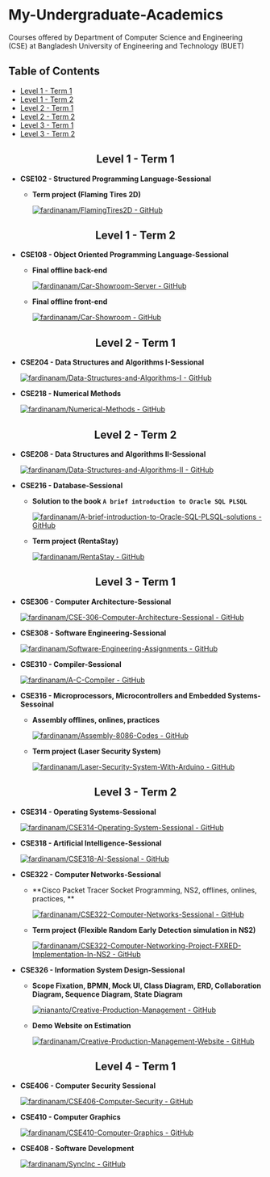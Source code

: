 # My-Undergraduate-Academics
Courses offered by Department of Computer Science and Engineering (CSE) at Bangladesh University of Engineering and Technology (BUET)

## Table of Contents
- [Level 1 - Term 1](#11)
- [Level 1 - Term 2](#12)
- [Level 2 - Term 1](#21)
- [Level 2 - Term 2](#22)
- [Level 3 - Term 1](#31)
- [Level 3 - Term 2](#32)

<h2 align="center" id="11">Level 1 - Term 1</h2>

- **CSE102 - Structured Programming Language-Sessional**
    - **Term project (Flaming Tires 2D)**
    
        [![fardinanam/FlamingTires2D - GitHub](https://gh-card.dev/repos/fardinanam/FlamingTires2D.svg)](https://github.com/fardinanam/FlamingTires2D)

<h2 align="center" id="12">Level 1 - Term 2</h2>

- **CSE108 - Object Oriented Programming Language-Sessional**
    - **Final offline back-end**

        [![fardinanam/Car-Showroom-Server - GitHub](https://gh-card.dev/repos/fardinanam/Car-Showroom-Server.svg)](https://github.com/fardinanam/Car-Showroom-Server)
    - **Final offline front-end**

        [![fardinanam/Car-Showroom - GitHub](https://gh-card.dev/repos/fardinanam/Car-Showroom.svg)](https://github.com/fardinanam/Car-Showroom)

<h2 align="center" id="21">Level 2 - Term 1</h2>

- **CSE204 - Data Structures and Algorithms I-Sessional**

    [![fardinanam/Data-Structures-and-Algorithms-I - GitHub](https://gh-card.dev/repos/fardinanam/Data-Structures-and-Algorithms-I.svg)](https://github.com/fardinanam/Data-Structures-and-Algorithms-I)

- **CSE218 - Numerical Methods**

    [![fardinanam/Numerical-Methods - GitHub](https://gh-card.dev/repos/fardinanam/Numerical-Methods.svg)](https://github.com/fardinanam/Numerical-Methods)

<h2 align="center" id="22">Level 2 - Term 2</h2>

- **CSE208 - Data Structures and Algorithms II-Sessional**
    
    [![fardinanam/Data-Structures-and-Algorithms-II - GitHub](https://gh-card.dev/repos/fardinanam/Data-Structures-and-Algorithms-II.svg)](https://github.com/fardinanam/Data-Structures-and-Algorithms-II)

- **CSE216 - Database-Sessional**
    - **Solution to the book `A brief introduction to Oracle SQL PLSQL`**

        [![fardinanam/A-brief-introduction-to-Oracle-SQL-PLSQL-solutions - GitHub](https://gh-card.dev/repos/fardinanam/A-brief-introduction-to-Oracle-SQL-PLSQL-solutions.svg)](https://github.com/fardinanam/A-brief-introduction-to-Oracle-SQL-PLSQL-solutions)

    - **Term project (RentaStay)**

        [![fardinanam/RentaStay - GitHub](https://gh-card.dev/repos/fardinanam/RentaStay.svg)](https://github.com/fardinanam/RentaStay)

<h2 align="center" id="31">Level 3 - Term 1</h2>

- **CSE306 - Computer Architecture-Sessional**

    [![fardinanam/CSE-306-Computer-Architecture-Sessional - GitHub](https://gh-card.dev/repos/fardinanam/CSE-306-Computer-Architecture-Sessional.svg)](https://github.com/fardinanam/CSE-306-Computer-Architecture-Sessional)

- **CSE308 - Software Engineering-Sessional**

    [![fardinanam/Software-Engineering-Assignments - GitHub](https://gh-card.dev/repos/fardinanam/Software-Engineering-Assignments.svg)](https://github.com/fardinanam/Software-Engineering-Assignments)

- **CSE310 - Compiler-Sessional**

    [![fardinanam/A-C-Compiler - GitHub](https://gh-card.dev/repos/fardinanam/A-C-Compiler.svg)](https://github.com/fardinanam/A-C-Compiler)

- **CSE316 - Microprocessors, Microcontrollers and Embedded Systems-Sessoinal**
    - **Assembly offlines, onlines, practices**

        [![fardinanam/Assembly-8086-Codes - GitHub](https://gh-card.dev/repos/fardinanam/Assembly-8086-Codes.svg)](https://github.com/fardinanam/Assembly-8086-Codes)
    
    - **Term project (Laser Security System)**

        [![fardinanam/Laser-Security-System-With-Arduino - GitHub](https://gh-card.dev/repos/fardinanam/Laser-Security-System-With-Arduino.svg)](https://github.com/fardinanam/Laser-Security-System-With-Arduino)

<h2 align="center" id="32">Level 3 - Term 2</h2>

- **CSE314 - Operating Systems-Sessional**
    
    [![fardinanam/CSE314-Operating-System-Sessional - GitHub](https://gh-card.dev/repos/fardinanam/CSE314-Operating-System-Sessional.svg)](https://github.com/fardinanam/CSE314-Operating-System-Sessional)

- **CSE318 - Artificial Intelligence-Sessional**

    [![fardinanam/CSE318-AI-Sessional - GitHub](https://gh-card.dev/repos/fardinanam/CSE318-AI-Sessional.svg)](https://github.com/fardinanam/CSE318-AI-Sessional)

- **CSE322 - Computer Networks-Sessional**
    
    - **Cisco Packet Tracer Socket Programming, NS2, offlines, onlines, practices, **

        [![fardinanam/CSE322-Computer-Networks-Sessional - GitHub](https://gh-card.dev/repos/fardinanam/CSE322-Computer-Networks-Sessional.svg)](https://github.com/fardinanam/CSE322-Computer-Networks-Sessional)

    - **Term project (Flexible Random Early Detection simulation in NS2)**

        [![fardinanam/CSE322-Computer-Networking-Project-FXRED-Implementation-In-NS2 - GitHub](https://gh-card.dev/repos/fardinanam/CSE322-Computer-Networking-Project-FXRED-Implementation-In-NS2.svg)](https://github.com/fardinanam/CSE322-Computer-Networking-Project-FXRED-Implementation-In-NS2)

- **CSE326 - Information System Design-Sessional**

    - **Scope Fixation, BPMN, Mock UI, Class Diagram, ERD, Collaboration Diagram, Sequence Diagram, State Diagram**

        [![niananto/Creative-Production-Management - GitHub](https://gh-card.dev/repos/niananto/Creative-Production-Management.svg)](https://github.com/niananto/Creative-Production-Management)
    
    - **Demo Website on Estimation**

        [![fardinanam/Creative-Production-Management-Website - GitHub](https://gh-card.dev/repos/fardinanam/Creative-Production-Management-Website.svg)](https://github.com/fardinanam/Creative-Production-Management-Website)

<h2 align="center" id="41">Level 4 - Term 1</h2>

- **CSE406 - Computer Security Sessional**

    [![fardinanam/CSE406-Computer-Security - GitHub](https://gh-card.dev/repos/fardinanam/CSE406-Computer-Security.svg)](https://github.com/fardinanam/CSE406-Computer-Security)

- **CSE410 - Computer Graphics**

    [![fardinanam/CSE410-Computer-Graphics - GitHub](https://gh-card.dev/repos/fardinanam/CSE410-Computer-Graphics.svg)](https://github.com/fardinanam/CSE410-Computer-Graphics)

- **CSE408 - Software Development**

    [![fardinanam/SyncInc - GitHub](https://gh-card.dev/repos/fardinanam/SyncInc.svg?fullname=)](https://github.com/fardinanam/SyncInc)